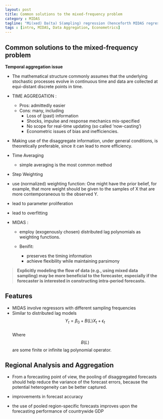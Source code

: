 ```yaml
---
layout: post
title: Common solutions to the mixed-frequency problem
category : MIDAS
tagline: "Mi(xed) Da(ta) S(ampling) regression (henceforth MIDAS regression) construct regressions combining data with different sampling frequencies"
tags : [intro, MIDAS, Data Aggregation, Econometrics]
---
```



## Common solutions to the mixed-frequency problem

**Temporal aggregation issue** 
- The mathematical structure commonly assumes that the underlying stochastic processes evolve in continuous time and data are collected at equi-distant discrete points in time.

- TIME AGGREGATION : 
  - Pros: admittedly easier
  - Cons: many, including
      - Loss of (past) information
      - Shocks, impulse and response mechanics mis-specified
      - No scope for real-time updating (so called ’now-casting’)
      - Econometric issues of bias and inefficiencies.

 - Making use of the disaggregate information, under general conditions, is theoretically preferable, since it can lead to more efficiency.
 

- Time Averaging
  - simple averaging is the most common method
  
- Step Weighting
 - use (normalized) weighting function: One might have the prior belief, for example, that more weight should be given to the samples of X that are more contemporaneous to the observed Y.
 - lead to parameter proliferation
 - lead to overfitting
 
- MIDAS : 
  - employ (exogenously chosen) distributed lag polynomials as weighting functions.
  
  - Benifit: 
      - preserves the timing information
      - achieve flexibility while maintaining parsimony

>
> **Explicitly modeling the flow of data (e.g., using mixed data sampling) may be more beneficial to the forecaster, especially if the forecaster is interested in constructing intra-period forecasts.**


## Features
- MIDAS involve regressors with different sampling frequencies
 - Similar to distributed lag models  
 $$Y_t = \beta_0 + B(L)X_t +\epsilon_t$$  
 Where $$B(L)$$ are some finite or infinite lag polynomial operator.

## Regional Analysis and Aggregation
- From a forecasting point of view, the pooling of disaggregated forecasts should help reduce the variance of the forecast errors, because the potential heterogeneity can be better captured.

- improvements in forecast accuracy

- the use of pooled region-specific forecasts improves upon the forecasting performance of countrywide GDP

